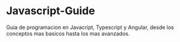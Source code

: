 # Javascript-Guide

Guia de programacion en Javacript, Typescript y Angular, desde los conceptos mas basicos hasta los mas avanzados.
